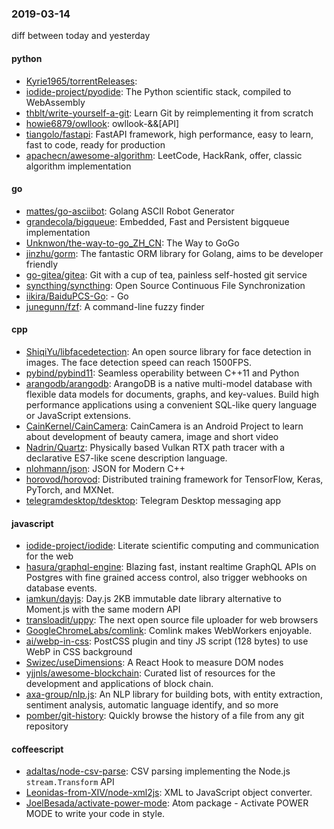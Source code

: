 ### 2019-03-14
diff between today and yesterday

#### python
* [Kyrie1965/torrentReleases](https://github.com/Kyrie1965/torrentReleases): 
* [iodide-project/pyodide](https://github.com/iodide-project/pyodide): The Python scientific stack, compiled to WebAssembly
* [thblt/write-yourself-a-git](https://github.com/thblt/write-yourself-a-git): Learn Git by reimplementing it from scratch
* [howie6879/owllook](https://github.com/howie6879/owllook): owllook-&&[API]
* [tiangolo/fastapi](https://github.com/tiangolo/fastapi): FastAPI framework, high performance, easy to learn, fast to code, ready for production
* [apachecn/awesome-algorithm](https://github.com/apachecn/awesome-algorithm): LeetCode, HackRank, offer, classic algorithm implementation

#### go
* [mattes/go-asciibot](https://github.com/mattes/go-asciibot): Golang ASCII Robot Generator
* [grandecola/bigqueue](https://github.com/grandecola/bigqueue): Embedded, Fast and Persistent bigqueue implementation
* [Unknwon/the-way-to-go_ZH_CN](https://github.com/Unknwon/the-way-to-go_ZH_CN): The Way to GoGo 
* [jinzhu/gorm](https://github.com/jinzhu/gorm): The fantastic ORM library for Golang, aims to be developer friendly
* [go-gitea/gitea](https://github.com/go-gitea/gitea): Git with a cup of tea, painless self-hosted git service
* [syncthing/syncthing](https://github.com/syncthing/syncthing): Open Source Continuous File Synchronization
* [iikira/BaiduPCS-Go](https://github.com/iikira/BaiduPCS-Go):  - Go
* [junegunn/fzf](https://github.com/junegunn/fzf):  A command-line fuzzy finder

#### cpp
* [ShiqiYu/libfacedetection](https://github.com/ShiqiYu/libfacedetection): An open source library for face detection in images. The face detection speed can reach 1500FPS.
* [pybind/pybind11](https://github.com/pybind/pybind11): Seamless operability between C++11 and Python
* [arangodb/arangodb](https://github.com/arangodb/arangodb):  ArangoDB is a native multi-model database with flexible data models for documents, graphs, and key-values. Build high performance applications using a convenient SQL-like query language or JavaScript extensions.
* [CainKernel/CainCamera](https://github.com/CainKernel/CainCamera): CainCamera is an Android Project to learn about development of beauty camera, image and short video
* [Nadrin/Quartz](https://github.com/Nadrin/Quartz): Physically based Vulkan RTX path tracer with a declarative ES7-like scene description language.
* [nlohmann/json](https://github.com/nlohmann/json): JSON for Modern C++
* [horovod/horovod](https://github.com/horovod/horovod): Distributed training framework for TensorFlow, Keras, PyTorch, and MXNet.
* [telegramdesktop/tdesktop](https://github.com/telegramdesktop/tdesktop): Telegram Desktop messaging app

#### javascript
* [iodide-project/iodide](https://github.com/iodide-project/iodide): Literate scientific computing and communication for the web
* [hasura/graphql-engine](https://github.com/hasura/graphql-engine): Blazing fast, instant realtime GraphQL APIs on Postgres with fine grained access control, also trigger webhooks on database events.
* [iamkun/dayjs](https://github.com/iamkun/dayjs):  Day.js 2KB immutable date library alternative to Moment.js with the same modern API
* [transloadit/uppy](https://github.com/transloadit/uppy): The next open source file uploader for web browsers 
* [GoogleChromeLabs/comlink](https://github.com/GoogleChromeLabs/comlink): Comlink makes WebWorkers enjoyable.
* [ai/webp-in-css](https://github.com/ai/webp-in-css): PostCSS plugin and tiny JS script (128 bytes) to use WebP in CSS background
* [Swizec/useDimensions](https://github.com/Swizec/useDimensions): A React Hook to measure DOM nodes
* [yjjnls/awesome-blockchain](https://github.com/yjjnls/awesome-blockchain): Curated list of resources for the development and applications of block chain.
* [axa-group/nlp.js](https://github.com/axa-group/nlp.js): An NLP library for building bots, with entity extraction, sentiment analysis, automatic language identify, and so more
* [pomber/git-history](https://github.com/pomber/git-history): Quickly browse the history of a file from any git repository

#### coffeescript
* [adaltas/node-csv-parse](https://github.com/adaltas/node-csv-parse): CSV parsing implementing the Node.js `stream.Transform` API
* [Leonidas-from-XIV/node-xml2js](https://github.com/Leonidas-from-XIV/node-xml2js): XML to JavaScript object converter.
* [JoelBesada/activate-power-mode](https://github.com/JoelBesada/activate-power-mode): Atom package - Activate POWER MODE to write your code in style.
